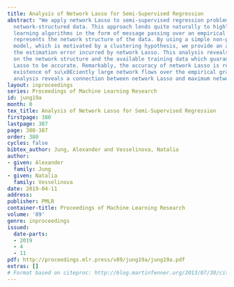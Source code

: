```yaml
---
title: Analysis of Network Lasso for Semi-Supervised Regression
abstract: "We apply network Lasso to semi-supervised regression problems involving
  network-structured data. This approach lends quite naturally to highly scalable
  learning algorithms in the form of message passing over an empirical graph which
  represents the network structure of the data. By using a simple non-parametric regression
  model, which is motivated by a clustering hypothesis, we provide an analysis of
  the estimation error incurred by network Lasso. This analysis reveals conditions
  on the network structure and the available training data which guarantee network
  Lasso to be accurate. Remarkably, the accuracy of network Lasso is related to the
  existence of su\x0Eciently large network flows over the empirical graph. Thus, our
  analysis reveals a connection between network Lasso and maximum network flow problems."
layout: inproceedings
series: Proceedings of Machine Learning Research
id: jung19a
month: 0
tex_title: Analysis of Network Lasso for Semi-Supervised Regression
firstpage: 380
lastpage: 387
page: 380-387
order: 380
cycles: false
bibtex_author: Jung, Alexander and Vesselinova, Natalia
author:
- given: Alexander
  family: Jung
- given: Natalia
  family: Vesselinova
date: 2019-04-11
address: 
publisher: PMLR
container-title: Proceedings of Machine Learning Research
volume: '89'
genre: inproceedings
issued:
  date-parts:
  - 2019
  - 4
  - 11
pdf: http://proceedings.mlr.press/v89/jung19a/jung19a.pdf
extras: []
# Format based on citeproc: http://blog.martinfenner.org/2013/07/30/citeproc-yaml-for-bibliographies/
---
```

